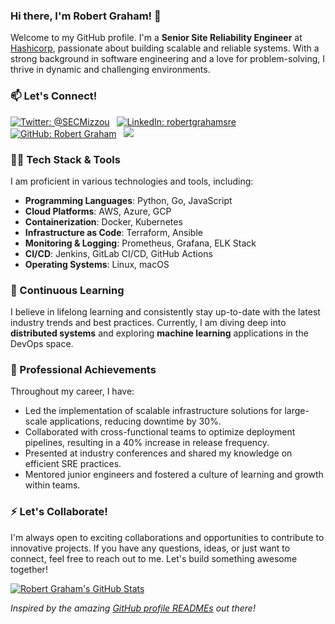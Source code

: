 ### Hi there, I'm Robert Graham! 👋

Welcome to my GitHub profile. I'm a **Senior Site Reliability Engineer** at [Hashicorp](https://github.com/hashicorp), passionate about building scalable and reliable systems. With a strong background in software engineering and a love for problem-solving, I thrive in dynamic and challenging environments.

### 📫 Let's Connect!

[![Twitter: @SECMizzou](https://img.shields.io/twitter/follow/SECMizzou?style=social)](https://twitter.com/SECMizzou) &nbsp;
[![LinkedIn: robertgrahamsre](https://img.shields.io/badge/robertgrahamsre-blue?style=flat-square&logo=Linkedin&logoColor=white&link=https://www.linkedin.com/in/robertgrahamsre)](https://www.linkedin.com/in/robertgrahamsre) &nbsp;
[![GitHub: Robert Graham](https://img.shields.io/github/followers/graham1228?label=follow&style=social)](https://github.com/graham1228) &nbsp;
![](https://vbr.wocr.tk/badge?page_id=graham1228.graham1228)

### 👨‍💻 Tech Stack & Tools

I am proficient in various technologies and tools, including:

- **Programming Languages**: Python, Go, JavaScript
- **Cloud Platforms**: AWS, Azure, GCP
- **Containerization**: Docker, Kubernetes
- **Infrastructure as Code**: Terraform, Ansible
- **Monitoring & Logging**: Prometheus, Grafana, ELK Stack
- **CI/CD**: Jenkins, GitLab CI/CD, GitHub Actions
- **Operating Systems**: Linux, macOS

### 🌱 Continuous Learning

I believe in lifelong learning and consistently stay up-to-date with the latest industry trends and best practices. Currently, I am diving deep into **distributed systems** and exploring **machine learning** applications in the DevOps space.

### 💼 Professional Achievements

Throughout my career, I have:

- Led the implementation of scalable infrastructure solutions for large-scale applications, reducing downtime by 30%.
- Collaborated with cross-functional teams to optimize deployment pipelines, resulting in a 40% increase in release frequency.
- Presented at industry conferences and shared my knowledge on efficient SRE practices.
- Mentored junior engineers and fostered a culture of learning and growth within teams.

### ⚡ Let's Collaborate!

I'm always open to exciting collaborations and opportunities to contribute to innovative projects. If you have any questions, ideas, or just want to connect, feel free to reach out to me. Let's build something awesome together!

[![Robert Graham's GitHub Stats](https://github-readme-stats.vercel.app/api?username=graham1228&show_icons=true)](https://github.com/graham1228)

*Inspired by the amazing [GitHub profile READMEs](https://github.com/abhisheknaiidu/awesome-github-profile-readme) out there!*
